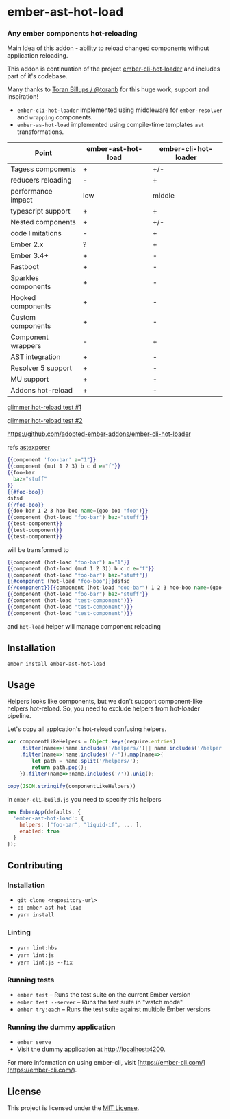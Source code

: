 ember-ast-hot-load
==============================================================================

### Any ember components hot-reloading

Main Idea of this addon - ability to reload changed components without application reloading.

This addon is continuation of the project [ember-cli-hot-loader](https://github.com/adopted-ember-addons/ember-cli-hot-loader) and  includes part of it's codebase.

Many thanks to [Toran Billups / @toranb](https://github.com/toranb) for this huge work, support and inspiration!

* `ember-cli-hot-loader` implemented using middleware for  `ember-resolver` and `wrapping` components. 
* `ember-as-hot-load` implemented using compile-time templates `ast` transformations.

| Point  		      | ember-ast-hot-load | ember-cli-hot-loader |
| ------------------  | ------------------ | -------------------- |
| Tagess components   |          +         |           +/-        |
| reducers reloading  |          -         |           +          |
| performance impact  |         low        |           middle     |
| typescript support  |          +         |            +         |
| Nested components   |          +         |           +/-        |
| code limitations    |			-		   |            +         |
| Ember 2.x           |          ?         |            +         |
| Ember 3.4+          |          +         |            -         |
| Fastboot            |          +         |            -         |
| Sparkles components |          +         |            -         |
| Hooked components   |          +         |            -         |
| Custom components   |          +         |            -         |
| Component wrappers  |          -         |            +         |
| AST integration     |          +         |            -         |
| Resolver 5 support  |          +         |            -         |
| MU support          |          +         |            -         |
| Addons hot-reload   |          +         |            -         |

[glimmer hot-reload test #1](https://github.com/emberjs/ember.js/blob/master/packages/%40ember/-internals/glimmer/tests/integration/application/hot-reload-test.js)


[glimmer hot-reload test #2](https://github.com/emberjs/ember.js/blob/master/packages/%40ember/-internals/glimmer/tests/integration/application/hot-reload-test.js#L106
)

https://github.com/adopted-ember-addons/ember-cli-hot-loader

refs [astexporer](https://astexplorer.net/#/gist/9cdbd763be462d0b76ed6f442f62d5fe/b84f902de115f4cc32d43b9b4d9170067ed391b3)


```hbs
{{component 'foo-bar' a="1"}}
{{component (mut 1 2 3) b c d e="f"}}
{{foo-bar
  baz="stuff"
}}
{{#foo-boo}}
dsfsd
{{/foo-boo}}
{{doo-bar 1 2 3 hoo-boo name=(goo-boo "foo")}}
{{component (hot-load "foo-bar") baz="stuff"}}
{{test-component}}
{{test-component}}
{{test-component}}
```

will be transformed to 


```hbs
{{component (hot-load "foo-bar") a="1"}}
{{component (hot-load (mut 1 2 3)) b c d e="f"}}
{{component (hot-load "foo-bar") baz="stuff"}}
{{#component (hot-load "foo-boo")}}dsfsd
{{/component}}{{component (hot-load "doo-bar") 1 2 3 hoo-boo name=(goo-boo "foo")}}
{{component (hot-load "foo-bar") baz="stuff"}}
{{component (hot-load "test-component")}}
{{component (hot-load "test-component")}}
{{component (hot-load "test-component")}}
```

and `hot-load` helper will manage component reloading

Installation
------------------------------------------------------------------------------

```
ember install ember-ast-hot-load
```


Usage
------------------------------------------------------------------------------


Helpers looks like components, but we don't support component-like helpers hot-reload.
So, you need to exclude helpers from hot-loader pipeline.


Let's copy all applcation's hot-reload confusing helpers. 
```js
var componentLikeHelpers = Object.keys(require.entries)
    .filter(name=>(name.includes('/helpers/')|| name.includes('/helper')))
    .filter(name=>!name.includes('/-')).map(name=>{
        let path = name.split('/helpers/');
        return path.pop();
    }).filter(name=>!name.includes('/')).uniq();
	
copy(JSON.stringify(componentLikeHelpers))
```

in `ember-cli-build.js` you need to specify this helpers

```js
new EmberApp(defaults, {
  'ember-ast-hot-load': {
    helpers: ["foo-bar", "liquid-if", ... ],
    enabled: true
  }
});

```

Contributing
------------------------------------------------------------------------------

### Installation

* `git clone <repository-url>`
* `cd ember-ast-hot-load`
* `yarn install`

### Linting

* `yarn lint:hbs`
* `yarn lint:js`
* `yarn lint:js --fix`

### Running tests

* `ember test` – Runs the test suite on the current Ember version
* `ember test --server` – Runs the test suite in "watch mode"
* `ember try:each` – Runs the test suite against multiple Ember versions

### Running the dummy application

* `ember serve`
* Visit the dummy application at [http://localhost:4200](http://localhost:4200).

For more information on using ember-cli, visit [https://ember-cli.com/](https://ember-cli.com/).

License
------------------------------------------------------------------------------

This project is licensed under the [MIT License](LICENSE.md).
